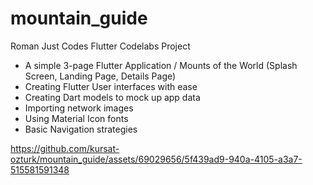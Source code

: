 # mountain_guide

Roman Just Codes Flutter Codelabs Project

- A simple 3-page Flutter Application / Mounts of the World (Splash Screen, Landing Page, Details Page)
- Creating Flutter User interfaces with ease
- Creating Dart models to mock up app data
- Importing network images
- Using Material Icon fonts
- Basic Navigation strategies

https://github.com/kursat-ozturk/mountain_guide/assets/69029656/5f439ad9-940a-4105-a3a7-515581591348



